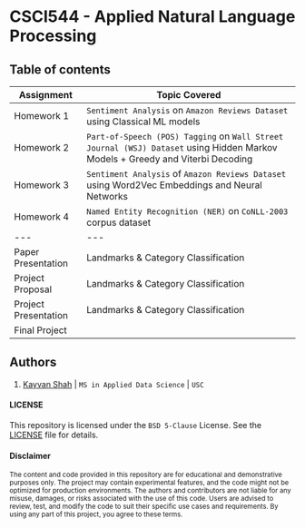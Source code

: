 # CSCI544 - Applied Natural Language Processing


## Table of contents
| Assignment | Topic Covered                 |
|------------|-------------------------------|
| Homework 1 | `Sentiment Analysis` on `Amazon Reviews Dataset` using Classical ML models |
| Homework 2 | `Part-of-Speech (POS) Tagging` on `Wall Street Journal (WSJ) Dataset` using Hidden Markov Models + Greedy and Viterbi Decoding |
| Homework 3 | `Sentiment Analysis` of `Amazon Reviews Dataset` using Word2Vec Embeddings and Neural Networks |
| Homework 4 | `Named Entity Recognition (NER)` on `CoNLL-2003` corpus dataset|
| --- | --- |
| Paper Presentation | Landmarks & Category Classification |
| Project Proposal | Landmarks & Category Classification |
| Project Presentation | Landmarks & Category Classification |
| Final Project |  |

## Authors
1. [Kayvan Shah](https://github.com/KayvanShah1) | `MS in Applied Data Science` | `USC`

#### LICENSE
This repository is licensed under the `BSD 5-Clause` License. See the [LICENSE](LICENSE) file for details.

#### Disclaimer

<sub>
The content and code provided in this repository are for educational and demonstrative purposes only. The project may contain experimental features, and the code might not be optimized for production environments. The authors and contributors are not liable for any misuse, damages, or risks associated with the use of this code. Users are advised to review, test, and modify the code to suit their specific use cases and requirements. By using any part of this project, you agree to these terms.
</sub>